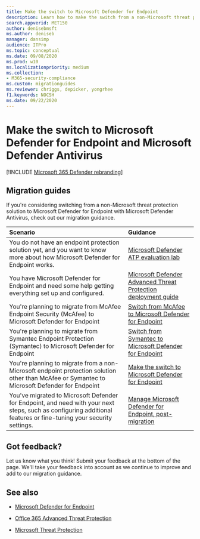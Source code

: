 ```yaml
---
title: Make the switch to Microsoft Defender for Endpoint
description: Learn how to make the switch from a non-Microsoft threat protection solution to Microsoft Defender for Endpoint
search.appverid: MET150    
author: denisebmsft
ms.author: deniseb
manager: dansimp
audience: ITPro
ms.topic: conceptual
ms.date: 09/08/2020 
ms.prod: w10
ms.localizationpriority: medium
ms.collection: 
- M365-security-compliance
ms.custom: migrationguides
ms.reviewer: chriggs, depicker, yongrhee
f1.keywords: NOCSH 
ms.date: 09/22/2020
---
```


# Make the switch to Microsoft Defender for Endpoint and Microsoft Defender Antivirus

[!INCLUDE [Microsoft 365 Defender rebranding](../../includes/microsoft-defender.md)]


## Migration guides

If you're considering switching from a non-Microsoft threat protection solution to Microsoft Defender for Endpoint with Microsoft Defender Antivirus, check out our migration guidance.

|Scenario |Guidance |
|:--|:--|
|You do not have an endpoint protection solution yet, and you want to know more about how Microsoft Defender for Endpoint works.  |[Microsoft Defender ATP evaluation lab](evaluation-lab.md)   |
|You have Microsoft Defender for Endpoint and need some help getting everything set up and configured.  |[Microsoft Defender Advanced Threat Protection deployment guide](deployment-phases.md)  |
|You're planning to migrate from McAfee Endpoint Security (McAfee) to Microsoft Defender for Endpoint |[Switch from McAfee to Microsoft Defender for Endpoint](mcafee-to-microsoft-defender-migration.md) |
|You're planning to migrate from Symantec Endpoint Protection (Symantec) to Microsoft Defender for Endpoint |[Switch from Symantec to Microsoft Defender for Endpoint](symantec-to-microsoft-defender-atp-migration.md) |
|You're planning to migrate from a non-Microsoft endpoint protection solution other than McAfee or Symantec to Microsoft Defender for Endpoint |[Make the switch to Microsoft Defender for Endpoint](switch-to-microsoft-defender-migration.md)   |
|You've migrated to Microsoft Defender for Endpoint, and need with your next steps, such as configuring additional features or fine-tuning your security settings. | [Manage Microsoft Defender for Endpoint, post-migration](manage-atp-post-migration.md) |


## Got feedback?

Let us know what you think! Submit your feedback at the bottom of the page. We'll take your feedback into account as we continue to improve and add to our migration guidance.

## See also

- [Microsoft Defender for Endpoint](https://docs.microsoft.com/windows/security/threat-protection)

- [Office 365 Advanced Threat Protection](https://docs.microsoft.com/microsoft-365/security/office-365-security/office-365-atp)

- [Microsoft Threat Protection](https://docs.microsoft.com/microsoft-365/security/mtp/microsoft-threat-protection?) 
